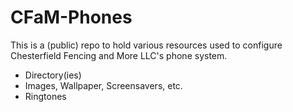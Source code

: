 # CFaM-Phones
This is a (public) repo to hold various resources used to configure Chesterfield Fencing and More LLC's phone system.

 - Directory(ies)
 - Images, Wallpaper, Screensavers, etc.
 - Ringtones


